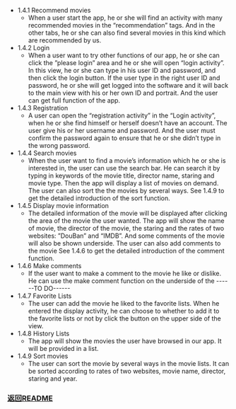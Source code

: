 * 1.4.1 Recommend movies
	* When a user start the app, he or she will find an activity with many recommended movies in the “recommendation” tags. And in the other tabs, he or she can also find several movies in this kind which are recommended by us.
* 1.4.2 Login
	* When a user want to try other functions of our app, he or she can click the ”please login” area and he or she will open “login activity”. In this view, he or she can type in his user ID and password, and then click the login button. If the user type in the right user ID and password, he or she will get logged into the software and it will back to the main view with his or her own ID and portrait. And the user can get full function of the app.
* 1.4.3 Registration
	* A user can open the “registration activity” in the “Login activity”, when he or she find himself or herself doesn’t have an account. The user give his or her username and password. And the user must confirm the password again to ensure that he or she didn’t type in the wrong password.
* 1.4.4 Search movies
	* When the user want to find a movie’s information which he or she is interested in, the user can use the search bar. He can search it by typing in keywords of the movie title, director name, staring and movie type. Then the app will display a list of movies on demand. The user can also sort the the movies by several ways.
See 1.4.9 to get the detailed introduction of the sort function.
* 1.4.5 Display movie information
	* The detailed information of the movie will be displayed after clicking the area of the movie the user wanted. The app will show the name of movie, the director of the movie, the staring and the rates of two websites: ”DouBan” and “IMDB”. And some comments of the movie will also be shown underside. The user can also add comments to the movie
See 1.4.6 to get the detailed introduction of the comment function.
* 1.4.6 Make comments
	* If the user want to make a comment to the movie he like or dislike. He can use the make comment function on the underside of the 
------TO DO------
* 1.4.7 Favorite Lists
	* The user can add the movie he liked to the favorite lists. When he entered the display activity, he can choose to whether to add it to the favorite lists or not by click the button on the upper side of the view. 
* 1.4.8 History Lists
	* The app will show the movies the user have browsed in our app. It will be provided in a list.
* 1.4.9 Sort movies
	* The user can sort the movie by several ways in the movie lists. It can be sorted according to rates of two websites, movie name, director, staring and year.<br>
	
### [返回README](https://github.com/jisheng1997/MoviesGuideApp/blob/master/README.md)
